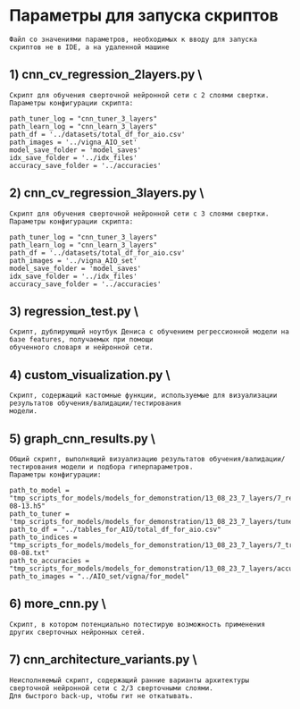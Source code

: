 # Параметры для запуска скриптов

    Файл со значениями параметров, необходимых к вводу для запуска скриптов не в IDE, а на удаленной машине

## 1) cnn_cv_regression_2layers.py \

    Скрипт для обучения сверточной нейронной сети с 2 слоями свертки. Параметры конфигурации скрипта:

    path_tuner_log = "cnn_tuner_3_layers"
    path_learn_log = "cnn_learn_3_layers"
    path_df = '../datasets/total_df_for_aio.csv'
    path_images = '../vigna_AIO_set'
    model_save_folder = 'model_saves'
    idx_save_folder = '../idx_files'
    accuracy_save_folder = '../accuracies'

## 2) cnn_cv_regression_3layers.py \

    Скрипт для обучения сверточной нейронной сети с 3 слоями свертки. Параметры конфигурации скрипта:

    path_tuner_log = "cnn_tuner_3_layers"
    path_learn_log = "cnn_learn_3_layers"
    path_df = '../datasets/total_df_for_aio.csv'
    path_images = '../vigna_AIO_set'
    model_save_folder = 'model_saves'
    idx_save_folder = '../idx_files'
    accuracy_save_folder = '../accuracies'

## 3) regression_test.py \

    Скрипт, дублирующий ноутбук Дениса с обучением регрессионной модели на базе features, получаемых при помощи
    обученного словаря и нейронной сети.

## 4) custom_visualization.py \

    Скрипт, содержащий кастомные функции, используемые для визуализации результатов обучения/валидации/тестирования
    модели.

## 5) graph_cnn_results.py \

    Общий скрипт, выполнящий визуализацию результатов обучения/валидации/тестирования модели и подбора гиперпараметров.
    Параметры конфигурации:

    path_to_model = "tmp_scripts_for_models/models_for_demonstration/13_08_23_7_layers/7_regr_model_trained_cross_2023-08-13.h5"
    path_to_tuner = 'tmp_scripts_for_models/models_for_demonstration/13_08_23_7_layers/tuner_2layers'
    path_to_df = "../tables_for_AIO/total_df_for_aio.csv"
    path_to_indices = "tmp_scripts_for_models/models_for_demonstration/13_08_23_7_layers/7_train_idx_2023-08-08.txt"
    path_to_accuracies = "tmp_scripts_for_models/models_for_demonstration/13_08_23_7_layers/accuracies"
    path_to_images = "../AIO_set/vigna/for_model"

## 6) more_cnn.py \

    Скрипт, в котором потенциально потестирую возможность применения других сверточных нейронных сетей.

## 7) cnn_architecture_variants.py \

    Неисполняемый скрипт, содержащий ранние варианты архитектуры сверточной нейронной сети с 2/3 сверточными слоями.
    Для быстрого back-up, чтобы гит не откатывать.